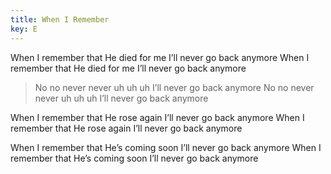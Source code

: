 ```yaml
---
title: When I Remember
key: E
---
```


When I remember that He died for me 
I’ll never go back anymore
When I remember that He died for me 
I’ll never go back anymore

>No no never never uh uh uh 
I’ll never go back anymore
No no never never uh uh uh 
I’ll never go back anymore

When I remember that He rose again 
I’ll never go back anymore
When I remember that He rose again 
I’ll never go back anymore

When I remember that He’s coming soon 
I’ll never go back anymore
When I remember that He’s coming soon 
I’ll never go back anymore
